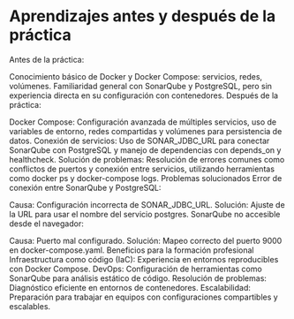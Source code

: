# Aprendizajes antes y después de la práctica

Antes de la práctica:

Conocimiento básico de Docker y Docker Compose: servicios, redes, volúmenes.
Familiaridad general con SonarQube y PostgreSQL, pero sin experiencia directa en su configuración con contenedores.
Después de la práctica:

Docker Compose: Configuración avanzada de múltiples servicios, uso de variables de entorno, redes compartidas y volúmenes para persistencia de datos.
Conexión de servicios: Uso de SONAR_JDBC_URL para conectar SonarQube con PostgreSQL y manejo de dependencias con depends_on y healthcheck.
Solución de problemas: Resolución de errores comunes como conflictos de puertos y conexión entre servicios, utilizando herramientas como docker ps y docker-compose logs.
Problemas solucionados
Error de conexión entre SonarQube y PostgreSQL:

Causa: Configuración incorrecta de SONAR_JDBC_URL.
Solución: Ajuste de la URL para usar el nombre del servicio postgres.
SonarQube no accesible desde el navegador:

Causa: Puerto mal configurado.
Solución: Mapeo correcto del puerto 9000 en docker-compose.yaml.
Beneficios para la formación profesional
Infraestructura como código (IaC): Experiencia en entornos reproducibles con Docker Compose.
DevOps: Configuración de herramientas como SonarQube para análisis estático de código.
Resolución de problemas: Diagnóstico eficiente en entornos de contenedores.
Escalabilidad: Preparación para trabajar en equipos con configuraciones compartibles y escalables.
